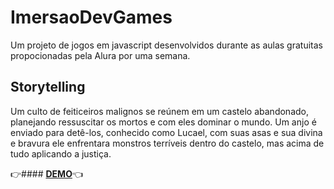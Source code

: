 # __ImersaoDevGames__
Um projeto de jogos em javascript desenvolvidos durante as aulas gratuitas propocionadas pela Alura por uma semana.


## Storytelling

Um culto de feiticeiros malignos se reúnem em um castelo abandonado, planejando ressuscitar  os mortos e com eles dominar o mundo. Um anjo é enviado para detê-los, conhecido como Lucael, com suas asas e sua divina e bravura ele enfrentara monstros terríveis dentro do castelo, mas acima de tudo aplicando a justiça. 


👉#### [**DEMO**][demo]👈

[demo]: https://jairodoni.github.io/ImersaoDevGames/
